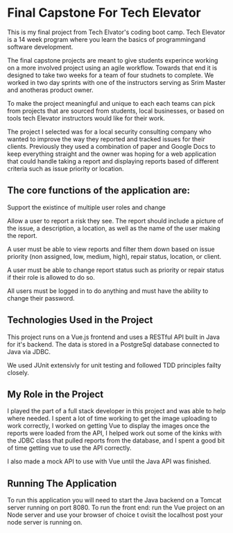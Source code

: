 # Final Capstone For Tech Elevator

This is my final project from Tech Elvator's coding boot camp. Tech Elevator is a 14 week program where you learn the basics of programmingand software development. 

The final capstone projects are meant to give students experince working on a more involved project using an agile workflow. Towards that end it is designed to take two weeks for a team of four studnets to complete. We worked in two day sprints with one of the instructors serving as Srim Master and anotheras product owner.

To make the project meaningful and unique to each each teams can pick from projects that are sourced from students, local businesses, or based on tools tech Elevator instructors would like for their work. 

The project I selected was for a local security consulting company who wanted to improve the way they reported and tracked issues for their clients. Previously they used a combination of paper and Google Docs to keep everything straight and the owner was hoping for a web application that could handle taking a report and displaying reports based of different criteria such as issue priority or location.


## The core functions of the application are:

Support the existince of multiple user roles and change 

Allow a user to report a risk they see. The report should include a picture of the issue, a description, a location, as well as the name of the user making the report.

A user must be able to view reports and filter them down based on issue priority (non assigned, low, medium, high), repair status, location, or client.

A user must be able to change report status such as priority or repair status if their role is allowed to do so.

All users must be logged in to do anything and must have the ability to change their password.

## Technologies Used in the Project

This project runs on a Vue.js frontend and uses a RESTful API built in Java for it's backend. The data is stored in a PostgreSql database connected to Java via JDBC.

We used JUnit extensivly for unit testing and followed TDD principles failty closely.

## My Role in the Project

I played the part of a full stack developer in this project and was able to help where needed. I spent a lot of time working to get the image uploading to work correctly, I worked on getting Vue to display the images once the reports were loaded from the API, I helped work out some of the kinks with the JDBC class that pulled reports from the database, and I spent a good bit of time getting vue to use the API correctly. 

 I also made a mock API to use with Vue until the Java API was finished.

## Running The Application

To run this application you will need to start the Java backend on a Tomcat server running on port 8080. 
To run the front end: run the Vue project on an Node server and use your browser of choice t ovisit the localhost post your node server is running on.
